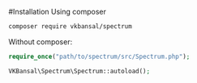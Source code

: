 #Installation
Using composer
```bash
composer require vkbansal/spectrum
```

Without composer:
```php
require_once("path/to/spectrum/src/Spectrum.php");

VKBansal\Spectrum\Spectrum::autoload();
```
